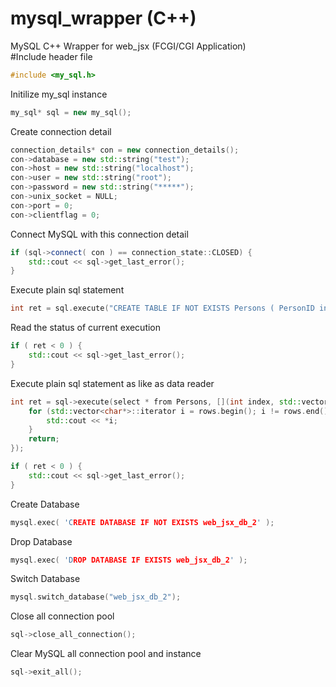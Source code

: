# mysql_wrapper (C++)
MySQL C++ Wrapper for web_jsx (FCGI/CGI Application)<br/>
#Include header file
```c++
#include <my_sql.h>
```
Initilize my_sql instance
```c++
my_sql* sql = new my_sql();
```
Create connection detail
```c++
connection_details* con = new connection_details();
con->database = new std::string("test");
con->host = new std::string("localhost");
con->user = new std::string("root");
con->password = new std::string("*****");
con->unix_socket = NULL;
con->port = 0;
con->clientflag = 0;
```
Connect MySQL with this connection detail
```c++
if (sql->connect( con ) == connection_state::CLOSED) {
	std::cout << sql->get_last_error();
}
```
Execute plain sql statement
```c++
int ret = sql.execute("CREATE TABLE IF NOT EXISTS Persons ( PersonID int,LastName varchar(255),FirstName varchar(255),Address varchar(255), City varchar(255))");
```
Read the status of current execution
```c++
if ( ret < 0 ) {
	std::cout << sql->get_last_error();
}
```
Execute plain sql statement as like as data reader
```c++
int ret = sql->execute(select * from Persons, [](int index, std::vector<char*>& rows) {
	for (std::vector<char*>::iterator i = rows.begin(); i != rows.end(); ++i){
		std::cout << *i;
	}
	return;
});

if ( ret < 0 ) {
	std::cout << sql->get_last_error();
}
```
Create Database
```c++
mysql.exec( 'CREATE DATABASE IF NOT EXISTS web_jsx_db_2' );
```
Drop Database
```c++
mysql.exec( 'DROP DATABASE IF EXISTS web_jsx_db_2' );
```
Switch Database
```c++
mysql.switch_database("web_jsx_db_2");
```
Close all connection pool
```c++
sql->close_all_connection();
```
Clear MySQL all connection pool and instance
```c++
sql->exit_all();

```
